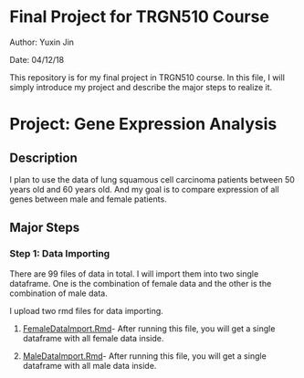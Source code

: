 # Final Project for TRGN510 Course
Author: Yuxin Jin

Date: 04/12/18

This repository is for my final project in TRGN510 course. In this file, I will simply introduce my project and describe the major steps to realize it.

# Project: Gene Expression Analysis
## Description
I plan to use the data of lung squamous cell carcinoma patients between 50 years old and 60 years old. And my goal is to compare expression of all genes between male and female patients.

## Major Steps
### Step 1: Data Importing
There are 99 files of data in total. I will import them into two single dataframe. One is the combination of female data and the other is the combination of male data.

I upload two rmd files for data importing.
1. [FemaleDataImport.Rmd](https://github.com/YuxinJin/FinalProject/blob/master/FemaleDataImport.Rmd)- After running this file, you will get a single dataframe with all female data inside.

2. [MaleDataImport.Rmd](https://github.com/YuxinJin/FinalProject/blob/master/MaleDataImport.Rmd)- After running this file, you will get a single dataframe with all male data inside.

